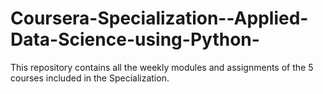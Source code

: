 # Coursera-Specialization--Applied-Data-Science-using-Python-
This repository contains all the weekly modules and assignments of the 5 courses included in the Specialization. 
